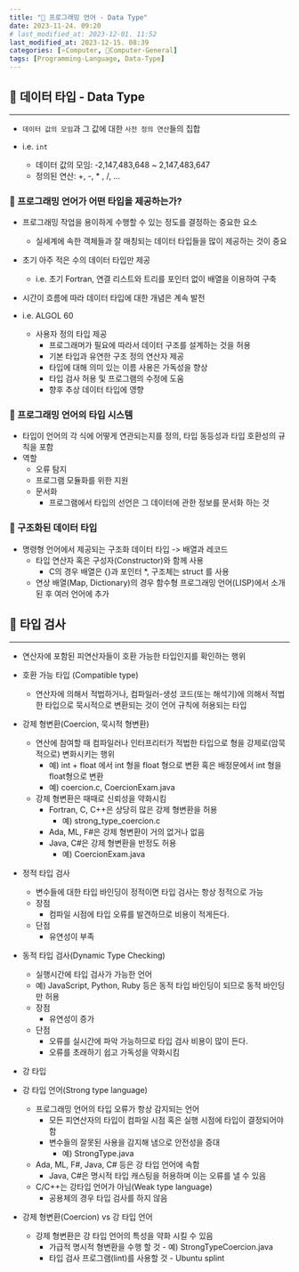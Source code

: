```yaml
---
title: "🌚 프로그래밍 언어 - Data Type"
date: 2023-11-24. 09:20
# last_modified_at: 2023-12-01. 11:52
last_modified_at: 2023-12-15. 08:39
categories: [⭐Computer, 🌚Computer-General]
tags: [Programming-Language, Data-Type]
---
```


## 💫 데이터 타입 - Data Type

---

- `데이터 값의 모임`과 그 값에 대한 `사전 정의 연산`들의 집합

- i.e. `int`
  - 데이터 값의 모임: -2,147,483,648 ~ 2,147,483,647
  - 정의된 연산: +, -, * , /, ...

### 🫧 프로그래밍 언어가 어떤 타입을 제공하는가?

- 프로그래밍 작업을 용이하게 수행할 수 있는 정도를 결정하는 중요한 요소
  - 실세계에 속한 객체들과 잘 매칭되는 데이터 타입들을 많이 제공하는 것이 중요

- 초기 아주 적은 수의 데이터 타입만 제공
  - i.e. 초기 Fortran, 연결 리스트와 트리를 포인터 없이 배열을 이용하여 구축

- 시간이 흐름에 따라 데이터 타입에 대한 개념은 계속 발전

- i.e. ALGOL 60
  - 사용자 정의 타입 제공
    - 프로그래머가 필요에 따라서 데이터 구조를 설계하는 것을 허용
    - 기본 타입과 유연한 구조 정의 연산자 제공
    - 타입에 대해 의미 있는 이름 사용은 가독성을 향상
    - 타입 검사 허용 및 프로그램의 수정에 도움
    - 향후 추상 데이터 타입에 영향

### 🫧 프로그래밍 언어의 타입 시스템

- 타입이 언어의 각 식에 어떻게 연관되는지를 정의, 타입 동등성과 타입 호환성의 규칙을 포함
- 역할
  - 오류 탐지
  - 프로그램 모듈화를 위한 지원
  - 문서화
    - 프로그램에서 타입의 선언은 그 데이터에 관한 정보를 문서화 하는 것

### 🫧 구조화된 데이터 타입

- 명령형 언어에서 제공되는 구조화 데이터 타입 -> 배열과 레코드
  - 타입 연산자 혹은 구성자(Constructor)와 함께 사용
    - C의 경우 배열은 {}과 포인터 *, 구조체는 struct 를 사용
  - 연상 배열(Map, Dictionary)의 경우 함수형 프로그래밍 언어(LISP)에서 소개된 후 여러 언어에 추가

## 💫 타입 검사

---

- 연산자에 포함된 피연산자들이 호환 가능한 타입인지를 확인하는 행위
- 호환 가능 타입 (Compatible type)
  - 연산자에 의해서 적법하거나, 컴파일러-생성 코드(또는 해석기)에 의해서 적법한 타입으로 묵시적으로 변환되는 것이 언어 규칙에 허용되는 타입
- 강제 형변환(Coercion, 묵시적 형변환)
  - 연산에 참여할 때 컴파일러나 인터프리터가 적법한 타입으로 형을 강제로(암묵적으로) 변화시키는 행위
    - 예) int + float 에서 int 형을 float 형으로 변환 혹은 배정문에서 int 형을 float형으로 변환
    - 예) coercion.c, CoercionExam.java
  - 강제 형변환은 때때로 신뢰성을 약화시킴
    - Fortran, C, C++은 상당히 많은 강제 형변환을 허용
      - 예) strong_type_coercion.c
    - Ada, ML, F#은 강제 형변환이 거의 없거나 없음
    - Java, C#은 강제 형변환을 반정도 허용
      - 예) CoercionExam.java
- 정적 타입 검사
  - 변수들에 대한 타입 바인딩이 정적이면 타입 검사는 항상 정적으로 가능
  - 장점
    - 컴파일 시점에 타입 오류를 발견하므로 비용이 적게든다.
  - 단점
    - 유연성이 부족
- 동적 타입 검사(Dynamic Type Checking)
  - 실행시간에 타입 검사가 가능한 언어
  - 예) JavaScript, Python, Ruby 등은 동적 타입 바인딩이 되므로 동적 바인딩만 허용
  - 장점
    - 유연성이 증가
  - 단점
    - 오류를 실시간에 파악 가능하므로 타입 검사 비용이 많이 든다.
    - 오류를 초래하기 쉽고 가독성을 약화시킴

- 강 타입
- 강 타입 언어(Strong type language)
  - 프로그래밍 언어의 타입 오류가 항상 감지되는 언어
    - 모든 피연산자의 타입이 컴파일 시점 혹은 실행 시점에 타입이 결정되어야 함
    - 변수들의 잘못된 사용을 감지해 냄으로 안전성을 증대
      - 예) StrongType.java
  - Ada, ML, F#, Java, C# 등은 강 타입 언어에 속함
    - Java, C#은 명시적 타입 캐스팅을 허용하며 이는 오류를 낼 수 있음
  - C/C++는 강타입 언어가 아님(Weak type language)
    - 공용체의 경우 타입 검사를 하지 않음
- 강제 형변환(Coercion) vs 강 타입 언어
  - 강제 형변환은 강 타입 언어의 특성을 약화 시킬 수 있음
    - 가급적 명시적 형변환을 수행 할 것 - 예) StrongTypeCoercion.java
    - 타입 검사 프로그램(lint)를 사용할 것 - Ubuntu splint
